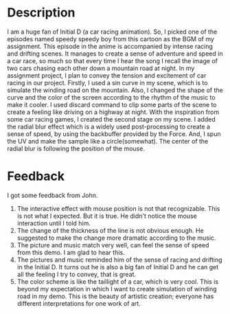 # Description
I am a huge fan of Initial D (a car racing animation). So, I picked one of the episodes named speedy speedy boy from this cartoon as the BGM of my assignment. This episode in the anime is accompanied by intense racing and drifting scenes. It manages to create a sense of adventure and speed in a car race, so much so that every time I hear the song I recall the image of two cars chasing each other down a mountain road at night. In my assignment project, I plan to convey the tension and excitement of car racing in our project.
Firstly, I used a sin curve in my scene, which is to simulate the winding road on the mountain. Also, I changed the shape of the curve and the color of the screen according to the rhythm of the music to make it cooler. I used discard command to clip some parts of the scene to create a feeling like driving on a highway at night. With the inspiration from some car racing games, I created the second stage on my scene. I added the radial blur effect which is a widely used post-processing to create a sense of speed, by using the backbuffer provided by the Force. And, I spun the UV and make the sample like a circle(somewhat). The center of the radial blur is following the position of the mouse.

# Feedback
I got some feedback from John.
1. The interactive effect with mouse position is not that recognizable. This is not what I expected. But it is true. He didn't notice the mouse interaction until I told him.
2. The change of the thickness of the line is not obvious enough. He suggested to make the change more dramatic according to the music.
3. The picture and music match very well, can feel the sense of speed from this demo. I am glad to hear this.
4. The pictures and music reminded him of the sense of racing and drifting in the Initial D. It turns out he is also a big fan of Initial D and he can get all the feeling I try to convey, that is great.
5. The color scheme is like the taillight of a car, which is very cool. This is beyond my expectation in which I want to create simulation of winding road in my demo. This is the beauty of artistic creation; everyone has different interpretations for one work of art.
